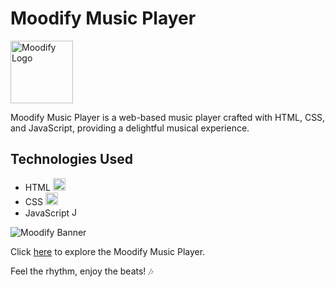 # Moodify Music Player

<img src="https://i.ibb.co/pK81LsG/20231121-165147.png" alt="Moodify Logo" width="100">

Moodify Music Player is a web-based music player crafted with HTML, CSS, and JavaScript, providing a delightful musical experience.

## Technologies Used

- HTML <img src="https://i.ibb.co/QNrygQJ/logo-2582748-1280.png" alt="HTML Logo" width="20">
- CSS <img src="https://i.ibb.co/XV2gDMr/logo-2582747-1280.png" alt="CSS Logo" width="20">
- JavaScript <img src="https://i.ibb.co/ZWtnrzk/javascript-736400-1280.webp" alt="JS Logo" width="15">

![Moodify Banner](https://i.ibb.co/HdvhpGy/20240121-192512-0000.png)

Click [here](https://codexjatin.github.io/Moodify-music-player/index.html) to explore the Moodify Music Player.

Feel the rhythm, enjoy the beats! 🎶
